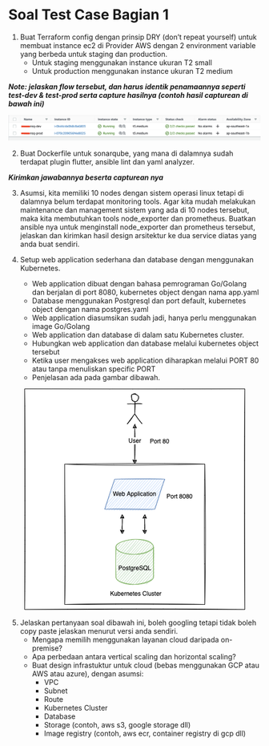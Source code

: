 # Soal Test Case Bagian 1

1. Buat Terraform config dengan prinsip DRY (don’t repeat yourself) untuk membuat instance ec2 di Provider AWS dengan 2 environment variable yang berbeda untuk staging dan production.
   - Untuk staging menggunakan instance ukuran T2 small
   - Untuk production menggunakan instance ukuran T2 medium

***Note: jelaskan flow tersebut, dan harus identik penamaannya seperti test-dev & test-prod serta capture hasilnya (contoh hasil capturean di bawah ini)***

![Contoh-Hasil-Terraform-DRY](Assets-part-1/hasil-terraform-dry.png)



2. Buat Dockerfile untuk sonarqube, yang mana di dalamnya sudah terdapat plugin flutter, ansible lint dan yaml analyzer.

***Kirimkan jawabannya beserta capturean nya***


3. Asumsi, kita memiliki 10 nodes dengan sistem operasi linux tetapi di dalamnya belum terdapat monitoring tools. Agar kita mudah melakukan maintenance dan management sistem yang ada di 10 nodes tersebut, maka kita membutuhkan tools node_exporter dan prometheus. Buatkan ansible nya untuk menginstall node_exporter dan prometheus tersebut, jelaskan dan kirimkan hasil design arsitektur ke dua service diatas yang anda buat sendiri.



4. Setup web application sederhana dan database dengan menggunakan Kubernetes.
    - Web application dibuat dengan bahasa pemrograman Go/Golang dan berjalan di port 8080, kubernetes object dengan nama app.yaml
    - Database menggunakan Postgresql dan port default, kubernetes object dengan nama postgres.yaml
    - Web application diasumsikan sudah jadi, hanya perlu menggunakan image Go/Golang
    - Web application dan database di dalam satu Kubernetes cluster.
    - Hubungkan web application dan database melalui kubernetes object tersebut
    - Ketika user mengakses web application diharapkan melalui PORT 80 atau tanpa menuliskan specific PORT
    - Penjelasan ada pada gambar dibawah.

<p align="center"><img width="auto" height="auto" src="Assets-part-1/Test-case-part-1-k8s.png"></p>



5. Jelaskan pertanyaan soal dibawah ini, boleh googling tetapi tidak boleh copy paste jelaskan menurut versi anda sendiri.
   - Mengapa memilih menggunakan layanan cloud daripada on-premise?
   - Apa perbedaan antara vertical scaling dan horizontal scaling?
   - Buat design infrastuktur untuk cloud (bebas menggunakan GCP atau AWS atau azure), dengan asumsi:
     - VPC
     - Subnet
     - Route
     - Kubernetes Cluster
     - Database
     - Storage (contoh, aws s3, google storage dll)
     - Image registry (contoh, aws ecr, container registry di gcp dll)